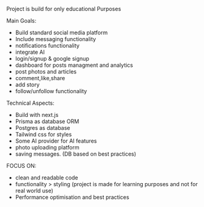 Project is build for only educational Purposes

Main Goals:

- Build standard social media platform
- Include messaging functionality
- notifications functionality
- integrate AI
- login/signup & google signup
- dashboard for posts managment and analytics
- post photos and articles
- comment,like,share
- add story
- follow/unfollow functionality

Technical Aspects:

- Build with next.js
- Prisma as database ORM
- Postgres as database
- Tailwind css for styles
- Some AI provider for AI features
- photo uploading platform
- saving messages. (DB based on best practices)

FOCUS ON:

- clean and readable code
- functionality > styling (project is made for learning purposes and not for real world use)
- Performance optimisation and best practices